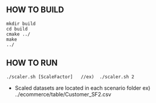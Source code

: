 ## HOW TO BUILD
```
mkdir build
cd build
cmake ../
make 
../
```

## HOW TO RUN
```
./scaler.sh [ScaleFactor]   //ex)  ./scaler.sh 2
```
- Scaled datasets are located in each scenario folder ex) ../ecommerce/table/Customer\_SF2.csv  
